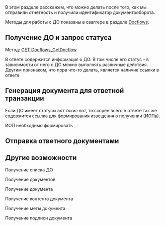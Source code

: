 В этом разделе расскажем, что можно делать после того, как мы отправили отчетность и получили идентификатор документооборота.

Методы для работы с ДО показаны в сваггере в разделе [Docflows](http://extern-api.testkontur.ru/swagger/ui/index#/Docflows).


## Получение ДО	и запрос статуса
Метод: [GET Docflows_GetDocflow](http://extern-api.testkontur.ru/swagger/ui/index#!/Docflows/Docflows_GetDocflow)

В ответе содержится информация о ДО. В том числе его статус - в зависимости от него с ДО можно выполнять различные действия.
Другим признаком, что пора что-то делать, является наличие ссылки в ответе

## Генерация документа для ответной транзакции

Если ДО имеет статусы *вот такие вот*, то скорее всего в ответе так же содержится ссылка для формирования извещения о получении (ИОПа).

ИОП необходимо формировать


## Отправка ответного документами


## Другие возможности

Получение списка ДО

Получение документов

Получение документа

Получение контента документа

Получение меты документа

Получение подписи документа
